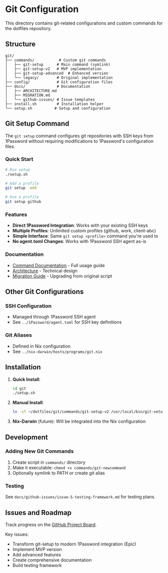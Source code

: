 # Git Configuration

This directory contains git-related configurations and custom commands for the dotfiles repository.

## Structure

```
git/
├── commands/           # Custom git commands
│   ├── git-setup      # Main command (symlink)
│   ├── git-setup-v2   # MVP implementation
│   ├── git-setup-advanced  # Enhanced version
│   └── legacy/        # Original implementation
├── config/            # Git configuration files
├── docs/              # Documentation
│   ├── ARCHITECTURE.md
│   ├── MIGRATION.md
│   └── github-issues/ # Issue templates
├── install.sh         # Installation helper
└── setup.sh          # Setup and configuration

```

## Git Setup Command

The `git setup` command configures git repositories with SSH keys from 1Password without requiring modifications to 1Password's configuration files.

### Quick Start

```bash
# Run setup
./setup.sh

# Add a profile
git setup -add

# Use a profile
git setup github
```

### Features

- **Direct 1Password Integration**: Works with your existing SSH keys
- **Multiple Profiles**: Unlimited custom profiles (github, work, client-abc)
- **Simple Interface**: Same `git setup <profile>` command you're used to
- **No agent.toml Changes**: Works with 1Password SSH agent as-is

### Documentation

- [Command Documentation](commands/README.md) - Full usage guide
- [Architecture](docs/ARCHITECTURE.md) - Technical design
- [Migration Guide](docs/MIGRATION.md) - Upgrading from original script

## Other Git Configurations

### SSH Configuration
- Managed through 1Password SSH agent
- See `../1Password/agent.toml` for SSH key definitions

### Git Aliases
- Defined in Nix configuration
- See `../nix-darwin/hosts/programs/git.nix`

## Installation

1. **Quick Install**:
   ```bash
   cd git
   ./setup.sh
   ```

2. **Manual Install**:
   ```bash
   ln -sf ~/dotfiles/git/commands/git-setup-v2 /usr/local/bin/git-setup
   ```

3. **Nix-Darwin** (future):
   Will be integrated into the Nix configuration

## Development

### Adding New Git Commands

1. Create script in `commands/` directory
2. Make it executable: `chmod +x commands/git-newcommand`
3. Optionally symlink to PATH or create git alias

### Testing

See `docs/github-issues/issue-5-testing-framework.md` for testing plans.

## Issues and Roadmap

Track progress on the [GitHub Project Board](https://github.com/users/aRustyDev/projects/16).

Key issues:
- Transform git-setup to modern 1Password integration (Epic)
- Implement MVP version
- Add advanced features
- Create comprehensive documentation
- Build testing framework
